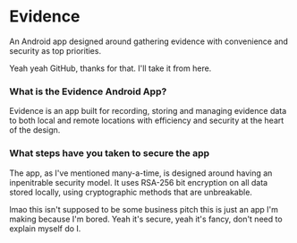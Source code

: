 # Evidence
An Android app designed around gathering evidence with convenience and security as top priorities.

Yeah yeah GitHub, thanks for that. I'll take it from here.

### What is the Evidence Android App?
Evidence is an app built for recording, storing and managing evidence data to both local and remote locations with efficiency and security at the heart of the design.

### What steps have you taken to secure the app
The app, as I've mentioned many-a-time, is designed around having an inpenitrable security model. It uses RSA-256 bit encryption on all data stored locally, using cryptographic methods that are unbreakable.

lmao this isn't supposed to be some business pitch this is just an app I'm making because I'm bored. Yeah it's secure, yeah it's fancy, don't need to explain myself do I.
